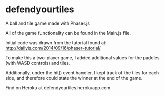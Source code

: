 # defendyourtiles
A ball and tile game made with Phaser.js


All of the game functionality can be found in the Main.js file. 

Initial code was drawn from the tutorial found at: http://dailyjs.com/2014/09/16/phaser-tutorial/

To make this a two-player game, I added additional values for the paddles (with WASD controls) and tiles.

Additionally, under the hit() event handler, I kept track of the tiles for each side, and therefore could state the winner at the end of the game. 

Find on Heroku at defendyourtiles.herokuapp.com
